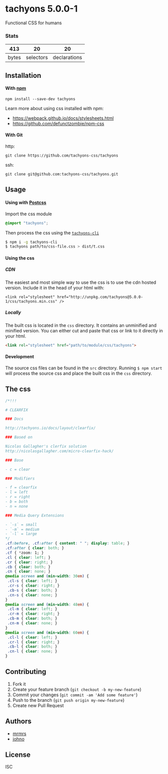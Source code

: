 # tachyons 5.0.0-1

Functional CSS for humans

### Stats

413 | 20 | 20
---|---|---
bytes | selectors | declarations

## Installation

#### With [npm](https://npmjs.com)

```
npm install --save-dev tachyons
```

Learn more about using css installed with npm:
* https://webpack.github.io/docs/stylesheets.html
* https://github.com/defunctzombie/npm-css

#### With Git

http:
```
git clone https://github.com/tachyons-css/tachyons
```

ssh:
```
git clone git@github.com:tachyons-css/tachyons.git
```

## Usage

#### Using with [Postcss](https://github.com/postcss/postcss)

Import the css module

```css
@import "tachyons";
```

Then process the css using the [`tachyons-cli`](https://github.com/tachyons-css/tachyons-cli)

```sh
$ npm i -g tachyons-cli
$ tachyons path/to/css-file.css > dist/t.css
```

#### Using the css

##### CDN
The easiest and most simple way to use the css is to use the cdn hosted version. Include it in the head of your html with:

```
<link rel="stylesheet" href="http://unpkg.com/tachyons@5.0.0-1/css/tachyons.min.css" />
```

##### Locally
The built css is located in the `css` directory. It contains an unminified and minified version.
You can either cut and paste that css or link to it directly in your html.

```html
<link rel="stylesheet" href="path/to/module/css/tachyons">
```

#### Development

The source css files can be found in the `src` directory.
Running `$ npm start` will process the source css and place the built css in the `css` directory.

## The css

```css
/*!!!

# CLEARFIX

### Docs

http://tachyons.io/docs/layout/clearfix/

### Based on

Nicolas Gallagher's clerfix solution
http://nicolasgallagher.com/micro-clearfix-hack/

### Base

- c = clear

### Modifiers

- f = clearfix
- l = left
- r = right
- b = both
- n = none

### Media Query Extensions

- `-s` = small
- `-m` = medium
- `-l` = large
*/
.cf:before, .cf:after { content: " "; display: table; }
.cf:after { clear: both; }
.cf { *zoom: 1; }
.cl { clear: left; }
.cr { clear: right; }
.cb { clear: both; }
.cn { clear: none; }
@media screen and (min-width: 30em) {
 .cl-s { clear: left; }
 .cr-s { clear: right; }
 .cb-s { clear: both; }
 .cn-s { clear: none; }
}
@media screen and (min-width: 48em) {
 .cl-m { clear: left; }
 .cr-m { clear: right; }
 .cb-m { clear: both; }
 .cn-m { clear: none; }
}
@media screen and (min-width: 60em) {
 .cl-l { clear: left; }
 .cr-l { clear: right; }
 .cb-l { clear: both; }
 .cn-l { clear: none; }
}
```

## Contributing

1. Fork it
2. Create your feature branch (`git checkout -b my-new-feature`)
3. Commit your changes (`git commit -am 'Add some feature'`)
4. Push to the branch (`git push origin my-new-feature`)
5. Create new Pull Request

## Authors

* [mrmrs](http://mrmrs.io)
* [johno](http://johnotander.com)

## License

ISC


